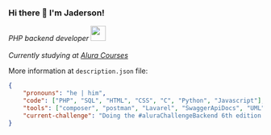 ### Hi there 👋 I'm Jaderson!

<p>
    <em>PHP backend developer
        <img src="https://media.giphy.com/media/WUlplcMpOCEmTGBtBW/giphy.gif" width="30"> 
        </br>
        </br>
        Currently studying at
        <a href="https://www.alura.com.br">Alura Courses</a>
    </em>
</p>

More information at `description.json` file:

```json
{
    "pronouns": "he | him",
    "code": ["PHP", "SQL", "HTML", "CSS", "C", "Python", "Javascript"],
    "tools": ["composer", "postman", "Lavarel", "SwaggerApiDocs", "UML"],
    "current-challenge": "Doing the #aluraChallengeBackend 6th edition focused on PHP"
}
```